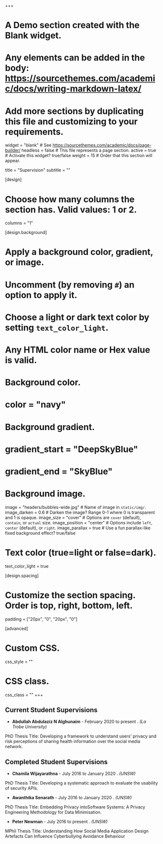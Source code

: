 +++
# A Demo section created with the Blank widget.
# Any elements can be added in the body: https://sourcethemes.com/academic/docs/writing-markdown-latex/
# Add more sections by duplicating this file and customizing to your requirements.

widget = "blank"  # See https://sourcethemes.com/academic/docs/page-builder/
headless = false  # This file represents a page section.
active = true  # Activate this widget? true/false
weight = 15  # Order that this section will appear.

title = "Supervision"
subtitle = ""



[design]
  # Choose how many columns the section has. Valid values: 1 or 2.
  columns = "1"


[design.background]
  # Apply a background color, gradient, or image.
  #   Uncomment (by removing `#`) an option to apply it.
  #   Choose a light or dark text color by setting `text_color_light`.
  #   Any HTML color name or Hex value is valid.

  # Background color.
  # color = "navy"
  
  # Background gradient.
  # gradient_start = "DeepSkyBlue"
  # gradient_end = "SkyBlue"
  
  # Background image.
  image = "headers/bubbles-wide.jpg"  # Name of image in `static/img/`.
  image_darken = 0.6  # Darken the image? Range 0-1 where 0 is transparent and 1 is opaque.
  image_size = "cover"  #  Options are `cover` (default), `contain`, or `actual` size.
  image_position = "center"  # Options include `left`, `center` (default), or `right`.
  image_parallax = true  # Use a fun parallax-like fixed background effect? true/false

  # Text color (true=light or false=dark).
  text_color_light = true

[design.spacing]
  # Customize the section spacing. Order is top, right, bottom, left.
  padding = ["20px", "0", "20px", "0"]

[advanced]
 # Custom CSS. 
 css_style = ""
 
 # CSS class.
 css_class = ""
+++
##  Current Student Supervisions

* **Abdullah Abdulaziz N Alghunaim** - February 2020 to present . _(La Trobe University)_ 

PhD Thesis Title: Developing a framework to understand users' privacy and risk perceptions of sharing health information over the social media network.



## Completed Student Supervisions


* **Chamila Wijayarathna** - July 2016 to January 2020 . _(UNSW)_ 

PhD Thesis Title: Developing a systematic approach to evaluate the usability of security APIs.

* **Awanthika Senarath** - July 2016 to January 2020 . _(UNSW)_ 

PhD Thesis Title: Embedding Privacy intoSoftware Systems: A Privacy Engineering Methodology for Data Minimisation.

* **Peter Newman** - July 2016 to present . _(UNSW)_ 

MPhil Thesis Title: Understanding How Social Media Application Design Artefacts Can Influence Cyberbullying Avoidance Behaviour

